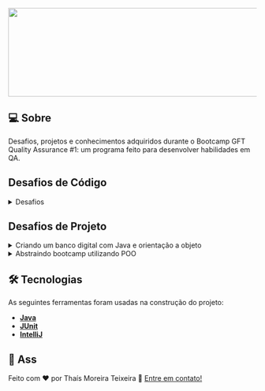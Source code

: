 
 <p align="center">
  <img src="https://blog.gft.com/br/wp-content/themes/gft-blog-2021-theme/assets/img/gft/GFT-Logo-Website.svg" width="900px" height="180px"/></p>
  

## 💻 Sobre
Desafios, projetos e conhecimentos adquiridos durante o Bootcamp GFT Quality Assurance #1: um programa feito para desenvolver habilidades em QA.

## Desafios de Código
<details>
<summary>Desafios</summary>
<br>
  ·      A resposta de Theon<br>
·      Combinação de String<br>
·      Dividindo X por Y<br>
·      Divisores I<br>
  ·      Domingo de Manhã<br>
  ·      Duas motos x e y<br>
  ·      Encaixa ou não encaixa<br>
  ·      Kage Bunshin no jutso<br>
  ·      Média I<br>
  ·      Multiplicadores simples<br>
  ·      Múltiplos<br>
  ·      Ordenando números pares e ímpares<br>
  ·      Soma simples<br>
  ·      Tempo de jogo<br>
  ·      Xadrez
  <br><br>
<a href="https://github.com/ThaMoreira/GFT_QA/tree/master/Desafios%20de%20c%C3%B3digo">Acessar os desafios de código</a>
</details>

## Desafios de Projeto
<details>
<summary>Criando um banco digital com Java e orientação a objeto</summary>
<br>
Neste será criado um banco digital com algumas das características de um banco real (Conta corrente, poupança):
<br><br>
<a href="https://github.com/ThaMoreira/GFT_QA/tree/master/Banco%20de%20dados%20e%20POO">Abrir Banco de dados e POO</a>
</details>

<details>
<summary>Abstraindo bootcamp utilizando POO</summary>
<br>
Neste projeto será criado um bootcamp, como os da DIO, utilizando POO.
<br><br>
<a href="https://github.com/ThaMoreira/GFT_QA/tree/master/AbstraindoBootcampUsandoPOO">Abrir Abstraindo bootcamp utilizando POO</a>
</details>

## 🛠 Tecnologias
As seguintes ferramentas foram usadas na construção do projeto:
* **[Java](https://www.java.com/pt-BR/)**
* **[JUnit](https://junit.org/junit5/)**
* **[IntelliJ](https://www.jetbrains.com/pt-br/idea/)**


## 📝 Ass

Feito com ❤️ por Thaís Moreira Teixeira 🖖 [Entre em contato!](https://www.linkedin.com/in/tha-moreira/)
